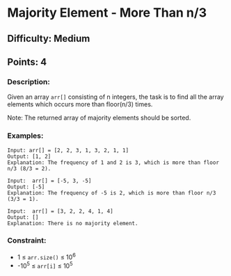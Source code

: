 # Majority Element - More Than n/3
## Difficulty: Medium
## Points: 4
### Description:
Given an array `arr[]` consisting of n integers, the task is to find all the array elements which occurs more than floor(n/3) times.

Note: The returned array of majority elements should be sorted.

### Examples:
```
Input: arr[] = [2, 2, 3, 1, 3, 2, 1, 1]
Output: [1, 2]
Explanation: The frequency of 1 and 2 is 3, which is more than floor n/3 (8/3 = 2).
```
```
Input:  arr[] = [-5, 3, -5]
Output: [-5]
Explanation: The frequency of -5 is 2, which is more than floor n/3 (3/3 = 1).
```
```
Input:  arr[] = [3, 2, 2, 4, 1, 4]
Output: []
Explanation: There is no majority element.
```

### Constraint:
- 1 ≤ `arr.size()` ≤ 10<sup>6</sup>
- -10<sup>5</sup> ≤ `arr[i]` ≤ 10<sup>5</sup>
